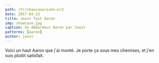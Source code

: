 ```yaml
---
path: /fr/showcase/sven-nr3
date: 2017-03-23
title: Joost fait Aaron
img: showcase.jpg
caption: Un débardeur Aaron par Joost
patterns: [aaron]
author: joost
---
```

Voici un haut Aaron que j'ai monté. Je porte ça sous mes chemises, et j'en suis plutôt satisfait.
